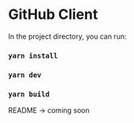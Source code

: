 # GitHub Client

In the project directory, you can run:

### `yarn install`

### `yarn dev`

### `yarn build`


README -> coming soon
